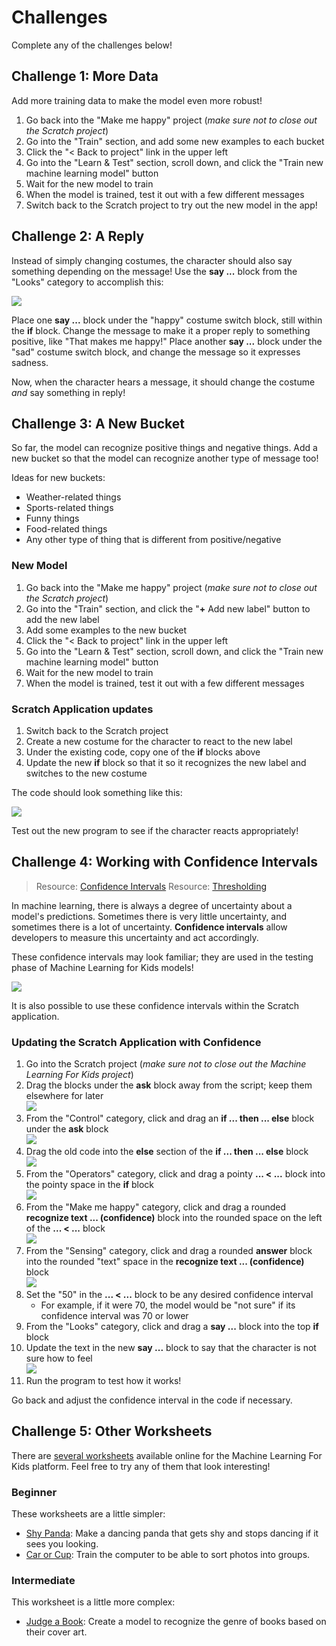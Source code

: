 # Challenges
Complete any of the challenges below!

## Challenge 1: More Data
Add more training data to make the model even more robust!

1. Go back into the "Make me happy" project (_make sure not to close out the Scratch project_)
1. Go into the "Train" section, and add some new examples to each bucket
1. Click the "< Back to project" link in the upper left
1. Go into the "Learn & Test" section, scroll down, and click the "Train new machine learning model" button
1. Wait for the new model to train
1. When the model is trained, test it out with a few different messages
1. Switch back to the Scratch project to try out the new model in the app!

## Challenge 2: A Reply
Instead of simply changing costumes, the character should also say something depending on the message! Use the **say ...** block from the "Looks" category to accomplish this:

![](Assets/Challenges/reply.png)

Place one **say ...** block under the "happy" costume switch block, still within the **if** block. Change the message to make it a proper reply to something positive, like "That makes me happy!" Place another **say ...** block under the "sad" costume switch block, and change the message so it expresses sadness.

Now, when the character hears a message, it should change the costume _and_ say something in reply!

## Challenge 3: A New Bucket
So far, the model can recognize positive things and negative things. Add a new bucket so that the model can recognize another type of message too!

Ideas for new buckets:
- Weather-related things
- Sports-related things
- Funny things
- Food-related things
- Any other type of thing that is different from positive/negative

### New Model

1. Go back into the "Make me happy" project (_make sure not to close out the Scratch project_)
1. Go into the "Train" section, and click the "**+** Add new label" button to add the new label
1. Add some examples to the new bucket
1. Click the "< Back to project" link in the upper left
1. Go into the "Learn & Test" section, scroll down, and click the "Train new machine learning model" button
1. Wait for the new model to train
1. When the model is trained, test it out with a few different messages

### Scratch Application updates

1. Switch back to the Scratch project
1. Create a new costume for the character to react to the new label
1. Under the existing code, copy one of the **if** blocks above
1. Update the new **if** block so that it so it recognizes the new label and switches to the new costume

The code should look something like this:

![](Assets/Challenges/new_label_if.png)

Test out the new program to see if the character reacts appropriately!

## Challenge 4: Working with Confidence Intervals
>Resource: [Confidence Intervals](https://machinelearningmastery.com/report-classifier-performance-confidence-intervals/)
>Resource: [Thresholding](https://developers.google.com/machine-learning/crash-course/classification/thresholding)

In machine learning, there is always a degree of uncertainty about a model's predictions. Sometimes there is very little uncertainty, and sometimes there is a lot of uncertainty. **Confidence intervals** allow developers to measure this uncertainty and act accordingly.

These confidence intervals may look familiar; they are used in the testing phase of Machine Learning for Kids models!

![](Assets/Challenges/confidence_test.png)

It is also possible to use these confidence intervals within the Scratch application.

### Updating the Scratch Application with Confidence

1. Go into the Scratch project (_make sure not to close out the Machine Learning For Kids project_)
1. Drag the blocks under the **ask** block away from the script; keep them elsewhere for later  
    ![](Assets/Challenges/whats_up_code.png)
1. From the "Control" category, click and drag an **if ... then ... else** block under the **ask** block  
    ![](Assets/Challenges/if_else.png)
1. Drag the old code into the **else** section of the **if ... then ... else** block  
    ![](Assets/Challenges/else_old_code.png)
1. From the "Operators" category, click and drag a pointy **... < ...** block into the pointy space in the **if** block  
    ![](Assets/Challenges/pointy_operator.png)
1. From the "Make me happy" category, click and drag a rounded **recognize text ... (confidence)** block into the rounded space on the left of the **... < ...** block  
    ![](Assets/Challenges/recognize_confidence.png)
1. From the "Sensing" category, click and drag a rounded **answer** block into the rounded "text" space in the **recognize text ... (confidence)** block  
    ![](Assets/Challenges/answer.png)
1. Set the "50" in the **... < ...** block to be any desired confidence interval
    - For example, if it were 70, the model would be "not sure" if its confidence interval was 70 or lower
1. From the "Looks" category, click and drag a **say ...** block into the top **if** block
1. Update the text in the new **say ...** block to say that the character is not sure how to feel  
    ![](Assets/Challenges/say_not_sure.png)
1. Run the program to test how it works!

Go back and adjust the confidence interval in the code if necessary. 

## Challenge 5: Other Worksheets
There are [several worksheets](https://machinelearningforkids.co.uk/#!/worksheets) available online for the Machine Learning For Kids platform. Feel free to try any of them that look interesting!

### Beginner
These worksheets are a little simpler:

- [Shy Panda](https://github.com/IBM/taxinomitis-docs/raw/master/project-worksheets/pdf/worksheet-shypanda.pdf): Make a dancing panda that gets shy and stops dancing if it sees you looking.
- [Car or Cup](https://github.com/IBM/taxinomitis-docs/raw/master/project-worksheets/pdf/worksheet-carorcup.pdf): Train the computer to be able to sort photos into groups.

### Intermediate
This worksheet is a little more complex:

- [Judge a Book](https://github.com/IBM/taxinomitis-docs/raw/master/project-worksheets/pdf/worksheet-judgeabook-easy.pdf): Create a model to recognize the genre of books based on their cover art.
